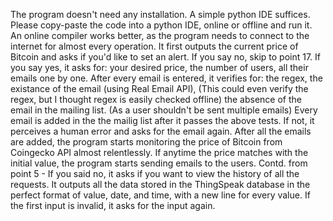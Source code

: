 The program doesn't need any installation. A simple python IDE suffices.
Please copy-paste the code into a python IDE, online or offline and run it.
An online compiler works better, as the program needs to connect to the internet for almost every operation.
It first outputs the current price of Bitcoin and asks if you'd like to set an alert.
If you say no, skip to point 17.
If you say yes, it asks for:
  your desired price,
  the number of users,
  all their emails one by one.
After every email is entered, it verifies for:
  the regex,
  the existance of the email (using Real Email API), (This could even verify the regex, but I thought regex is easily checked offline)
  the absence of the email in the mailing list. (As a user shouldn't be sent multiple emails)
Every email is added in the the mailig list after it passes the above tests.
If not, it perceives a human error and asks for the email again.
After all the emails are added, the program starts monitoring the price of Bitcoin from Coingecko API almost relentlessly.
If anytime the price matches with the initial value, the program starts sending emails to the users.
Contd. from point 5 - If you said no, it asks if you want to view the history of all the requests.
It outputs all the data stored in the ThingSpeak database in the perfect format of value, date, and time, with a new line for every value.
If the first input is invalid, it asks for the input again.
